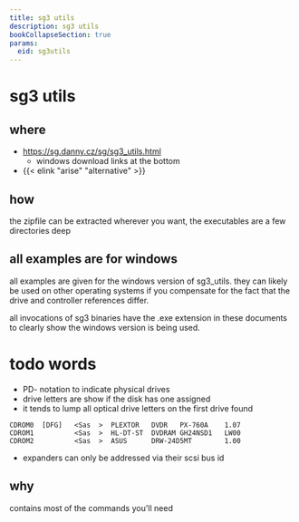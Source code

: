 ```yaml
---
title: sg3 utils
description: sg3 utils
bookCollapseSection: true
params:
  eid: sg3utils
---
```

# sg3 utils

## where
- https://sg.danny.cz/sg/sg3_utils.html
  - windows download links at the bottom
- {{< elink "arise" "alternative" >}}

## how
the zipfile can be extracted wherever you want, the executables are
a few directories deep

## all examples are for windows
all examples are given for the windows version of sg3_utils. they can likely be used on other operating systems
if you compensate for the fact that the drive and controller references differ.

all invocations of sg3 binaries have the .exe extension in these documents to clearly show the windows version
is being used.


# todo words

- PD- notation to indicate physical drives
- drive letters are show if the disk has one assigned
- it tends to lump all optical drive letters on the first drive found
```
CDROM0  [DFG]   <Sas  >  PLEXTOR   DVDR   PX-760A    1.07
CDROM1          <Sas  >  HL-DT-ST  DVDRAM GH24NSD1   LW00
CDROM2          <Sas  >  ASUS      DRW-24D5MT        1.00
```
- expanders can only be addressed via their scsi bus id


## why
contains most of the commands you'll need

